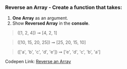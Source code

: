 ### Reverse an Array - Create a function that takes: 

1. **One Array** as an argument. 
1. Show **Reversed Array** in the **console**.

> ([1, 2, 4]) ➞ [4, 2, 1]

> ([10, 15, 20, 25]) ➞ [25, 20, 15, 10]

> (['a', 'b', 'c', 'd', 'e']) ➞ ['e', 'd', 'c', 'b', 'a']

Codepen Link: [Reverse an Array](https://codepen.io/naveencoder/pen/gyJMvo?editors=0012)
